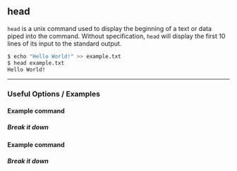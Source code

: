 head
-------

`head` is a unix command used to display the beginning of a text or data piped into the command. Without specification, `head` will display the first 10 lines of its input to the standard output.

~~~ bash
$ echo "Hello World!" >> example.txt
$ head example.txt
Hello World!
~~~

---

### Useful Options / Examples

#### Example command

##### Break it down

#### Example command

##### Break it down

